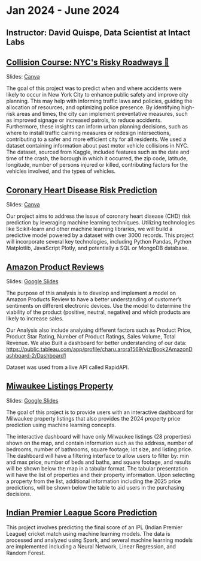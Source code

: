 #  Jan 2024 - June 2024

## Instructor: David Quispe, Data Scientist at Intact Labs

## [Collision Course: NYC's Risky Roadways 🚗](https://github.com/davidskaff/vehicle-crashes-nyc)
Slides: [Canva](https://www.canva.com/design/DAGHN2XAUmE/ZFqu48TdzdntSMgobCSG7g/edit)

The goal of this project was to predict when and where accidents were likely to occur in New York City to enhance public safety and improve city planning. This may help with informing traffic laws and policies, guiding the allocation of resources, and optimizing police presence. By identifying high-risk areas and times, the city can implement preventative measures, such as improved signage or increased patrols, to reduce accidents. Furthermore, these insights can inform urban planning decisions, such as where to install traffic calming measures or redesign intersections, contributing to a safer and more efficient city for all residents. We used a dataset containing information about past motor vehicle collisions in NYC. The dataset, sourced from Kaggle, included features such as the date and time of the crash, the borough in which it occurred, the zip code, latitude, longitude, number of persons injured or killed, contributing factors for the vehicles involved, and the types of vehicles.

## [Coronary Heart Disease Risk Prediction](https://github.com/TyliOnel/Project_4-Group_5-Heart_Health)
Slides: [Canva](https://www.canva.com/design/DAGH3rGDzpU/w4Z7X-lqlxe-NptLHqb4iQ/edit)

Our project aims to address the issue of coronary heart disease (CHD) risk prediction by leveraging machine learning techniques. Utilizing technologies like Scikit-learn and other machine learning libraries, we will build a predictive model powered by a dataset with over 3000 records. This project will incorporate several key technologies, including Python Pandas, Python Matplotlib, JavaScript Plotly, and potentially a SQL or MongoDB database.

## [Amazon Product Reviews](https://github.com/Amer4r/amazon_product_reviews_ML)
Slides: [Google Slides](https://docs.google.com/presentation/d/18TjK8ChmEEkLBotjQuiRbuLcqA1cIpAMsKkrK0abwz8/edit#slide=id.p)

The purpose of this analysis is to develop and implement a model on Amazon Products Review to have a better understanding of customer’s sentiments on different electronic devices. Use the model to determine the viability of the product (positive, neutral, negative) and which products are likely to increase sales.

Our Analysis also include analysing different factors such as Product Price, Product Star Rating, Number of Product Ratings, Sales Volume, Total Revenue. We also Built a dashboard for better understanding of our data: https://public.tableau.com/app/profile/charu.arora1569/viz/Book2AmazonDashboard-2/Dashboard1

Dataset was used from a live API called RapidAPI.

## [Miwaukee Listings Property](https://github.com/vivsarraf/Project-4)
Slides: [Google Slides](https://docs.google.com/presentation/d/1GwKYJB99njFbr-xUegxNruvJXoG10SQn0xbaurwp-JE/edit#slide=id.g27381dbf212_0_14)

The goal of this project is to provide users with an interactive dashboard for Milwaukee property listings that also provides the 2024 property price prediction using machine learning concepts.

The interactive dashboard will have only Milwaukee listings (28 properties) shown on the map, and contain information such as the address, number of bedrooms, number of bathrooms, square footage, lot size, and listing price.
The dashboard will have a filtering interface to allow users to filter by: min and max price, number of beds and baths, and square footage, and results will be shown below the map in a tabular format. The tabular presentation will have the list of properties and their property information.
Upon selecting a property from the list, additional information including the 2025 price predictions, will be shown below the table to aid users in the purchasing decisions.

## [Indian Premier League Score Prediction](https://github.com/kasheshjaiin/Project4_IPL)

This project involves predicting the final score of an IPL (Indian Premier League) cricket match using machine learning models. The data is processed and analyzed using Spark, and several machine learning models are implemented including a Neural Network, Linear Regression, and Random Forest.
